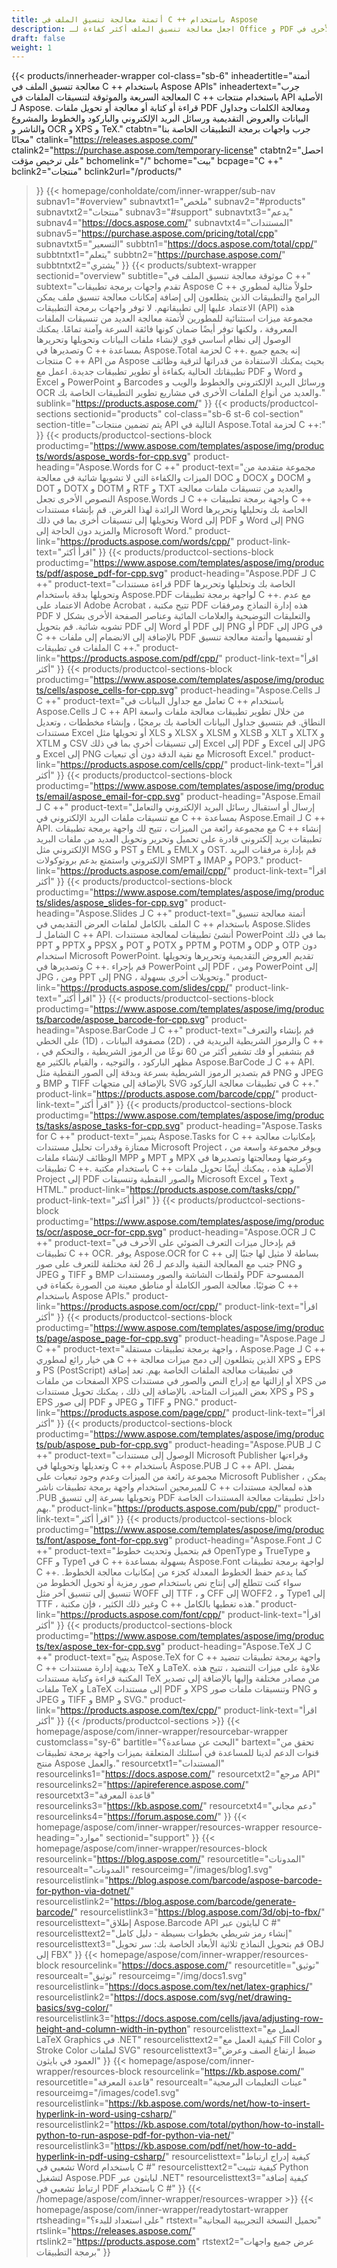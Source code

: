 ```yaml
---
title: أتمتة معالجة تنسيق الملف في C ++ باستخدام Aspose
description: اجعل معالجة تنسيق الملف أكثر كفاءة لـ Office و PDF والصور وأنواع الملفات الأخرى في CPP من خلال تطوير تطبيقات غنية بالميزات باستخدام Aspose APIs.
draft: false
weight: 1
---
```

{{< products/innerheader-wrapper col-class="sb-6"
  inheadertitle="أتمتة معالجة تنسيق الملف في C ++ باستخدام Aspose APIs"
  inheadertext="جرب المعالجة السريعة والموثوقة لتنسيقات الملفات في C ++ باستخدام منتجات API الأصلية لـ Aspose. قراءة أو كتابة أو معالجة أو تحويل ملفات PDF ومعالجة الكلمات وجداول البيانات والعروض التقديمية ورسائل البريد الإلكتروني والباركود والخطوط والمشروع والناشر و OCR و XPS و TeX."
  ctabtn="جرب واجهات برمجة التطبيقات الخاصة بنا مجانًا"
  ctalink="https://releases.aspose.com/"
  ctalink2="https://purchase.aspose.com/temporary-license"
  ctabtn2="احصل على ترخيص مؤقت"
  bchomelink="/"
  bchome="بيت"
  bcpage="C ++"
  bclink2="منتجات"
  bclink2url="/products/"
  >}}
  {{< homepage/conholdate/com/inner-wrapper/sub-nav 
subnav1="#overview"
subnavtxt1="ملخص" 
subnav2="#products"
subnavtxt2="منتجات" 
subnav3="#support"
subnavtxt3="يدعم" 
subnav4="https://docs.aspose.com/"
subnavtxt4="المستندات" 
subnav5="https://purchase.aspose.com/pricing/total/cpp"
subnavtxt5="التسعير" 
subbtn1="https://docs.aspose.com/total/cpp/"
subbtntxt1="يتعلم"
subbtn2="https://purchase.aspose.com/"
subbtntxt2="يشتري"
>}}
   {{< products/subtext-wrapper
   sectionid="overview" 
   subtitle="موثوقة معالجة تنسيق الملف في C ++"
   subtext="تقدم واجهات برمجة تطبيقات Aspose C ++ حلولاً مثالية لمطوري البرامج والتطبيقات الذين يتطلعون إلى إضافة إمكانات معالجة تنسيق ملف يمكن الاعتماد عليها إلى تطبيقاتهم. لا توفر واجهات برمجة التطبيقات (API) هذه مجموعة ميزات استثنائية للمطورين لأتمتة معالجة العديد من تنسيقات الملفات المعروفة ، ولكنها توفر أيضًا ضمان كونها فائقة السرعة وآمنة تمامًا. يمكنك الوصول إلى نظام أساسي قوي لإنشاء ملفات البيانات وتحويلها وتحريرها وتصديرها في C ++ بمساعدة Aspose.Total لحزمة C ++. إنه يجمع جميع منتجات C ++ API من Aspose بحيث يمكنك الاستفادة من قدراتها لترقية وظائف تطبيقاتك الحالية بكفاءة أو تطوير تطبيقات جديدة. اعمل مع PDF و Word و Excel و PowerPoint و Barcodes ورسائل البريد الإلكتروني والخطوط والويب و OCR والعديد من أنواع الملفات الأخرى في مشاريع تطوير التطبيقات الخاصة بك."
   sublink="https://products.aspose.com/"
   >}} 
{{< products/productcol-sections sectionid="products" 
col-class="sb-6 st-6 col-section"
section-title="يتم تضمين منتجات API التالية في Aspose.Total لحزمة C ++:"
>}}
{{< products/productcol-sections-block
productimg="https://www.aspose.com/templates/aspose/img/products/words/aspose_words-for-cpp.svg"
product-heading="Aspose.Words for C ++"
product-text="مجموعة متقدمة من الميزات والكفاءة التي لا تشوبها شائبة في معالجة DOC و DOCX و DOCM و DOT و DOTX و DOTM و RTF و TXT والعديد من تنسيقات ملفات معالجة النصوص الأخرى تجعل Aspose.Words لـ C ++ واجهة برمجة تطبيقات C ++ الرائدة لهذا الغرض. قم بإنشاء مستندات Word الخاصة بك وتحليلها وتحريرها وتحويلها إلى تنسيقات أخرى بما في ذلك Word إلى PDF و Word إلى PNG والمزيد دون الحاجة إلى Microsoft Word."
product-link="https://products.aspose.com/words/cpp/"
product-link-text="اقرأ أكثر"
>}}
{{< products/productcol-sections-block
productimg="https://www.aspose.com/templates/aspose/img/products/pdf/aspose_pdf-for-cpp.svg"
product-heading="Aspose.PDF لـ C ++"
product-text="قراءة مستندات PDF الخاصة بك وتحليلها وتحريرها وتحويلها بدقة باستخدام Aspose.PDF لواجهة برمجة تطبيقات C ++. مع عدم الاعتماد على Adobe Acrobat ، تتيح مكتبة PDF هذه إدارة النماذج ومرفقات PDF والتعليقات التوضيحية والعلامات المائية وعناصر الصفحة الأخرى بشكل لا تشوبه شائبة. قم بتحويل PDF إلى Word أو PDF إلى PNG أو PDF إلى JPG في C ++ بالإضافة إلى الانضمام إلى ملفات PDF أو تقسيمها وأتمتة معالجة تنسيق الملفات في تطبيقات C ++."
product-link="https://products.aspose.com/pdf/cpp/"
product-link-text="اقرأ أكثر"
>}}
{{< products/productcol-sections-block
productimg="https://www.aspose.com/templates/aspose/img/products/cells/aspose_cells-for-cpp.svg"
product-heading="Aspose.Cells لـ C ++"
product-text="تعامل مع جداول البيانات في C ++ باستخدام Aspose.Cells لـ C ++ API من خلال تطوير تطبيقات معالجة ملفات واسعة النطاق. قم بتنسيق جداول البيانات الخاصة بك برمجيًا ، وإنشاء مخططات ، وتعديل مستندات Excel أو تحويلها مثل XLS و XLSX و XLSM و XLSB و XLT و XLTX و XTLM و CSV إلى تنسيقات أخرى بما في ذلك Excel إلى PDF و Excel إلى JPG و Excel إلى PNG مع نقية الدقة دون أي تبعيات Microsoft Excel."
product-link="https://products.aspose.com/cells/cpp/"
product-link-text="اقرأ أكثر"
>}}
{{< products/productcol-sections-block
productimg="https://www.aspose.com/templates/aspose/img/products/email/aspose_email-for-cpp.svg"
product-heading="Aspose.Email لـ C ++"
product-text="إرسال أو استقبال رسائل البريد الإلكتروني والتعامل مع تنسيقات ملفات البريد الإلكتروني في C ++ بمساعدة Aspose.Email لـ C ++ API. مع مجموعة رائعة من الميزات ، تتيح لك واجهة برمجة تطبيقات C ++ إنشاء تطبيقات بريد إلكتروني قادرة على تحميل وتحرير وتحويل العديد من ملفات البريد الإلكتروني مثل MSG و PST و EML و EMLX و OST. قم بإدارة مرفقات البريد الإلكتروني واستمتع بدعم بروتوكولات SMPT و IMAP و POP3."
product-link="https://products.aspose.com/email/cpp/"
product-link-text="اقرأ أكثر"
>}}
{{< products/productcol-sections-block
productimg="https://www.aspose.com/templates/aspose/img/products/slides/aspose_slides-for-cpp.svg"
product-heading="Aspose.Slides لـ C ++"
product-text="أتمتة معالجة تنسيق الملف بالكامل لملفات العرض التقديمي في C ++ باستخدام Aspose.Slides الشامل لـ C ++ API. أنشئ تطبيقات لمعالجة مستندات PowerPoint بما في ذلك PPT و PPTX و PPSX و POT و POTX و PPTM و POTM و ODP و OTP دون استخدام Microsoft PowerPoint. تقديم العروض التقديمية وتحريرها وتحويلها وتصديرها في C ++. قم بإجراء PowerPoint إلى PDF ، ومن PowerPoint إلى JPG ، ومن PPT إلى PNG ، وتحويلات أخرى بسهولة."
product-link="https://products.aspose.com/slides/cpp/"
product-link-text="اقرأ أكثر"
>}}
{{< products/productcol-sections-block
productimg="https://www.aspose.com/templates/aspose/img/products/barcode/aspose_barcode-for-cpp.svg"
product-heading="Aspose.BarCode لـ C ++"
product-text="قم بإنشاء والتعرف على الخطي (1D) ، مصفوفة البيانات (2D) ، والرموز الشريطية البريدية في C ++ ، قم بتشفير أو فك تشفير أكثر من 60 نوعًا من الرموز الشريطية ، والتحكم في مظهر الباركود ، والتوجيه ، والقيام بالكثير مع Aspose.BarCode لـ C ++ API. قم بتصدير الرموز الشريطية بسرعة وبدقة إلى الصور النقطية مثل PNG و JPEG و BMP و TIFF بالإضافة إلى متجهات SVG في تطبيقات معالجة الباركود C ++."
product-link="https://products.aspose.com/barcode/cpp/"
product-link-text="اقرأ أكثر"
>}}
{{< products/productcol-sections-block
productimg="https://www.aspose.com/templates/aspose/img/products/tasks/aspose_tasks-for-cpp.svg"
product-heading="Aspose.Tasks for C ++"
product-text="يتميز Aspose.Tasks for C ++ بإمكانيات معالجة ممتازة وقدرات تحليل مستندات Microsoft Project ، ويوفر مجموعة واسعة من الوظائف لإنشاء ملفات MPP و MPT و MPX وعرضها ومعالجتها وتصديرها في تطبيقات C ++. باستخدام مكتبة C ++ الأصلية هذه ، يمكنك أيضًا تحويل ملفات Project إلى PDF والصور النقطية وتنسيقات Microsoft Excel و Text و HTML."
product-link="https://products.aspose.com/tasks/cpp/"
product-link-text="اقرأ أكثر"
>}}
{{< products/productcol-sections-block
productimg="https://www.aspose.com/templates/aspose/img/products/ocr/aspose_ocr-for-cpp.svg"
product-heading="Aspose.OCR لـ C ++"
product-text="قم بإدخال ميزات التعرف الضوئي على الأحرف في تطبيقات C ++ OCR. يوفر Aspose.OCR for C ++ بساطة لا مثيل لها جنبًا إلى جنب مع المعالجة النقية والدعم لـ 26 لغة مختلفة للتعرف على صور PNG و JPEG و TIFF و BMP ولقطات الشاشة والصور ومستندات PDF الممسوحة ضوئيًا. معالجة الصور الكاملة أو مناطق معينة من الصورة بكفاءة في C ++ باستخدام Aspose APIs."
product-link="https://products.aspose.com/ocr/cpp/"
product-link-text="اقرأ أكثر"
>}}
{{< products/productcol-sections-block
productimg="https://www.aspose.com/templates/aspose/img/products/page/aspose_page-for-cpp.svg"
product-heading="Aspose.Page لـ C ++"
product-text="واجهة برمجة تطبيقات مستقلة ، Aspose.Page لـ C ++ هي خيار رائع لمطوري C ++ الذين يتطلعون إلى دمج ميزات معالجة XPS و EPS و PS (PostScript) في تطبيقات معالجة الملفات الخاصة بهم. تعد إضافة الصفحات من ملفات XPS أو إزالتها مع إدراج النص والصور في مستندات XPS من بعض الميزات المتاحة. بالإضافة إلى ذلك ، يمكنك تحويل مستندات XPS و PS و EPS إلى صور PDF و JPEG و TIFF و PNG."
product-link="https://products.aspose.com/page/cpp/"
product-link-text="اقرأ أكثر"
>}}
{{< products/productcol-sections-block
productimg="https://www.aspose.com/templates/aspose/img/products/pub/aspose_pub-for-cpp.svg"
product-heading="Aspose.PUB لـ C ++"
product-text="الوصول إلى مستندات Microsoft Publisher وقراءتها وتعديلها وتحويلها في C ++ باستخدام Aspose.PUB لـ C ++ API. بفضل مجموعة رائعة من الميزات وعدم وجود تبعيات على Microsoft Publisher ، يمكن للمبرمجين استخدام واجهة برمجة تطبيقات ناشر C ++ هذه لمعالجة مستندات .PUB وتحويلها بسرعة إلى تنسيق PDF داخل تطبيقات معالجة المستندات الخاصة بهم."
product-link="https://products.aspose.com/pub/cpp/"
product-link-text="اقرأ أكثر"
>}}
{{< products/productcol-sections-block
productimg="https://www.aspose.com/templates/aspose/img/products/font/aspose_font-for-cpp.svg"
product-heading="Aspose.Font لـ C ++"
product-text="قم بتحميل وتحديث خطوط OpenType و TrueType و CFF و Type1 في C ++ بسهولة بمساعدة Aspose.Font لواجهة برمجة تطبيقات C ++. كما يدعم حفظ الخطوط المعدلة كجزء من إمكانيات معالجة الخطوط. سواء كنت تتطلع إلى إنتاج نص باستخدام صور رمزية أو تحويل الخطوط من تنسيق إلى تنسيق آخر مثل WOFF إلى TTF ، و CFF إلى WOFF2 ، و Type1 إلى TTF ، وغير ذلك الكثير ، فإن مكتبة C ++ هذه تغطيها بالكامل."
product-link="https://products.aspose.com/font/cpp/"
product-link-text="اقرأ أكثر"
>}}
{{< products/productcol-sections-block
productimg="https://www.aspose.com/templates/aspose/img/products/tex/aspose_tex-for-cpp.svg"
product-heading="Aspose.TeX لـ C ++"
product-text="يتيح Aspose.TeX for C ++ واجهة برمجة تطبيقات تنضيد C ++ بديهية إدارة مستندات TeX و LaTeX. علاوة على ميزات التنضيد ، تتيح هذه المكتبة قراءة وكتابة مستندات TeX من مصادر مختلفة وإليها بالإضافة إلى تصدير ملفات TeX و LaTeX إلى مستندات PDF و XPS وتنسيقات ملفات صور PNG و JPEG و TIFF و BMP و SVG."
product-link="https://products.aspose.com/tex/cpp/"
product-link-text="اقرأ أكثر"
>}}
{{< /products/productcol-sections >}}
{{< homepage/aspose/com/inner-wrapper/resourcebar-wrapper
customclass="sy-6"
bartitle="البحث عن مساعدة؟"
bartext="تحقق من قنوات الدعم لدينا للمساعدة في أسئلتك المتعلقة بميزات واجهة برمجة تطبيقات منتج Aspose والعمل."
resourcetxt1="المستندات"
resourcelinks1="https://docs.aspose.com/"
resourcetxt2="مرجع API"
resourcelinks2="https://apireference.aspose.com/"
resourcetxt3="قاعدة المعرفة"
resourcelinks3="https://kb.aspose.com/"
resourcetxt4="دعم مجاني"
resourcelinks4="https://forum.aspose.com/"
>}}
{{< homepage/aspose/com/inner-wrapper/resources-wrapper
resource-heading="موارد"
sectionid="support"
>}}
{{< homepage/aspose/com/inner-wrapper/resources-block 
resourcelink="https://blog.aspose.com/" 
resourcetitle="المدونات"
 resourcealt="المدونات"
resourceimg="/images/blog1.svg"
resourcelistlink="https://blog.aspose.com/barcode/aspose-barcode-for-python-via-dotnet/"
resourcelistlink2="https://blog.aspose.com/barcode/generate-barcode/"
resourcelistlink3="https://blog.aspose.com/3d/obj-to-fbx/"
resourcelisttext="إطلاق Aspose.Barcode API لبايثون عبر C #"
resourcelisttext2="إنشاء رمز شريطي بخطوات بسيطة - دليل كامل"
resourcelisttext3="قم بتحويل النماذج ثلاثية الأبعاد الخاصة بك: سر تحويل OBJ إلى FBX"
>}}
{{< homepage/aspose/com/inner-wrapper/resources-block 
resourcelink="https://docs.aspose.com/" 
resourcetitle="توثيق"
 resourcealt="توثيق"
resourceimg="/img/docs1.svg"
resourcelistlink="https://docs.aspose.com/tex/net/latex-graphics/"
resourcelistlink2="https://docs.aspose.com/svg/net/drawing-basics/svg-color/"
resourcelistlink3="https://docs.aspose.com/cells/java/adjusting-row-height-and-column-width-in-python"
resourcelisttext="العمل مع LaTeX Graphics في .NET"
resourcelisttext2="كيفية العمل مع Fill Color و Stroke Color لملفات SVG"
resourcelisttext3="ضبط ارتفاع الصف وعرض العمود في بايثون"
>}}
{{< homepage/aspose/com/inner-wrapper/resources-block 
resourcelink="https://kb.aspose.com/" 
resourcetitle="قاعدة المعرفة"
 resourcealt="عينات التعليمات البرمجية"
resourceimg="/images/code1.svg"
resourcelistlink="https://kb.aspose.com/words/net/how-to-insert-hyperlink-in-word-using-csharp/"
resourcelistlink2="https://kb.aspose.com/total/python/how-to-install-python-to-run-aspose-pdf-for-python-via-net/"
resourcelistlink3="https://kb.aspose.com/pdf/net/how-to-add-hyperlink-in-pdf-using-csharp/"
resourcelisttext="كيفية إدراج ارتباط تشعبي في Word باستخدام C #"
resourcelisttext2="كيفية تثبيت Python لتشغيل Aspose.PDF لبايثون عبر .NET"
resourcelisttext3="كيفية إضافة ارتباط تشعبي في PDF باستخدام C #"
>}}
{{< /homepage/aspose/com/inner-wrapper/resources-wrapper >}}
{{< homepage/aspose/com/inner-wrapper/readytostart-wrapper
rtsheading="على استعداد للبدء؟"
rtstext="تحميل النسخة التجريبية المجانية"
rtslink="https://releases.aspose.com/"
rtslink2="https://products.aspose.com"
rtstext2="عرض جميع واجهات برمجة التطبيقات"
>}}
